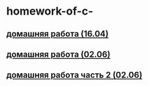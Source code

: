 # homework-of-c-
## [домашняя работа (16.04)](https://github.com/mila0408/homework-of-c-/blob/main/Program1.cs)
## [домашняя работа (02.06)](https://github.com/mila0408/homework-of-c-/blob/main/Program.cs)
## [домашняя работа часть 2 (02.06)](https://github.com/mila0408/homework-of-c-/blob/main/Class1.cs)
